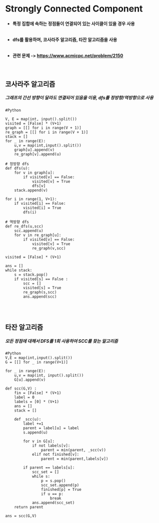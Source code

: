 # Strongly Connected Component
<h4>

  - 특정 집합에 속하는 정점들이 연결되어 있는 사이클이 있을 경우 사용<br><br>

  - dfs를 활용하며, 코사라주 알고리즘, 타잔 알고리즘을 사용<br><br>

  - 관련 문제 -> https://www.acmicpc.net/problem/2150
</h4>
<br>
<h2>
코사라주 알고리즘
</h2>
<h5>
그래프의 간선 방향이 달라도 연결되어 있음을 이용, dfs를 정방향/역방향으로 사용<br>
</h5>

```
#Python

V, E = map(int, input().split())
visited = [False] * (V+1) 
graph = [[] for i in range(V + 1)]
re_graph = [[] for i in range(V + 1)]
stack = []
for _ in range(E):
    u,v = map(int,input().split())
    graph[u].append(v)
    re_graph[v].append(u)
      
# 정방향 dfs
def dfs(u):
    for v in graph[u]:
        if visited[v] == False:
            visited[v] = True
            dfs[v]
    stack.append(v)

for i in range(1, V+1):
    if visited[i] == False:
        visited[i] = True
        dfs(i)

# 역방향 dfs
def re_dfs(u,scc)
    scc.append(u)
    for v in re_graph[u]:
        if visited[v] == False:
            visited[v] = True
            re_graph(v,scc)
            
visited = [False] * (V+1) 

ans = []
while stack:
    s = stack.pop()
    if visited[s] == False :
        scc = []
        visited[s] = True
        re_graph(s,scc)
        ans.append(scc)
        
```
<br>
<h2>
타잔 알고리즘
</h2>
<h5>
모든 정점에 대해서 DFS를 1회 사용하여 SCC를 찾는 알고리즘<br>
</h5>

```
#Python
V,E = map(int,input().split())
G = [[] for _ in range(V+1)]

for _ in range(E):
    u,v = map(int, input().split())
    G[u].append(v)

def scc(G,V) :
    fin = [False] * (V+1)
    label = 0
    labels = [0] * (V+1)
    ans = []
    stack = []

    def _scc(u):
        label +=1
        parent = label[u] = label
        s.append(u)

        for v in G[u]:
            if not labels[v]:
                parent = min(parent, _scc(v))
            elif not finished[v]: 
                parent = min(parent,labels[v])

        if parent == labels[u]:
            scc_set = []
            while s:
                p = s.pop()
                scc_set.append(p)
                finished[p] = True
                if u == p:
                    break
            ans.append(scc_set)
    return parent

ans = scc(G,V)

```
